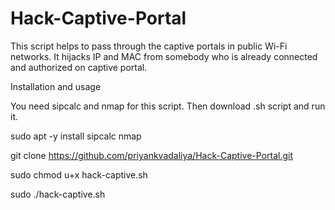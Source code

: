 # Hack-Captive-Portal
This script helps to pass through the captive portals in public Wi-Fi networks. It hijacks IP and MAC from somebody who is already connected and authorized on captive portal.

Installation and usage

You need sipcalc and nmap for this script. Then download .sh script and run it.

sudo apt -y install sipcalc nmap

git clone https://github.com/priyankvadaliya/Hack-Captive-Portal.git

sudo chmod u+x hack-captive.sh

sudo ./hack-captive.sh
